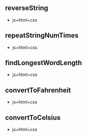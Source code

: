 ## reverseString
 - js+html+css
## repeatStringNumTimes
 - js+html+css

## findLongestWordLength
 - js+html+css

## convertToFahrenheit
 - js+html+css

## convertToCelsius 
  - js+html+css
